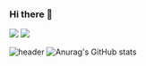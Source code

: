 ### Hi there 👋

<!--
**Grapefruitgreentealoe/Grapefruitgreentealoe** is a ✨ _special_ ✨ repository because its `README.md` (this file) appears on your GitHub profile.

Here are some ideas to get you started:

- 🔭 I’m currently working on ...
- 🌱 I’m currently learning ...
- 👯 I’m looking to collaborate on ...
- 🤔 I’m looking for help with ...
- 💬 Ask me about ...
- 📫 How to reach me: ...
- 😄 Pronouns: ...
- ⚡ Fun fact: ...
-->
<img src="https://img.shields.io/badge/-redux--toolkit-%23764ABC?style=for-the-badge&logo=redux&react&logoColor=#764ABC"/>
<img src="https://img.shields.io/badge/-react%20-%2361DAFB?style=for-the-badge&logo=react&logoColor=#61DAFB"/>

![header](https://capsule-render.vercel.app/api?type=wave&color=auto&height=300&section=header&text=Grapefruitgreentealoe&fontSize=90)
![Anurag's GitHub stats](https://github-readme-stats.vercel.app/api?username=Grapefruitgreentealoe&show_icons=true&theme=radical)

